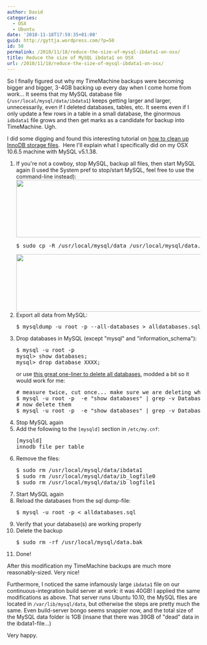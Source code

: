 ```yaml
---
author: David
categories:
  - OSX
  - Ubuntu
date: '2010-11-18T17:59:35+01:00'
guid: http://gyttja.wordpress.com/?p=50
id: 50
permalink: /2010/11/18/reduce-the-size-of-mysql-ibdata1-on-osx/
title: Reduce the size of MySQL ibdata1 on OSX
url: /2010/11/18/reduce-the-size-of-mysql-ibdata1-on-osx/
---
```



So I finally figured out why my TimeMachine backups were becoming bigger and bigger, 3-4GB backing up every day when I come home from work... It seems that my MySQL database file (<code>/usr/local/mysql/data/ibdata1</code>) keeps getting larger and larger, unnecessarily, even if I deleted databases, tables, etc. It seems even if I only update a few rows in a table in a small database, the ginormous <code>idbdata1</code> file grows and then get marks as a candidate for backup into TimeMachine. Ugh.

<!--more-->

I did some digging and found this interesting tutorial on <a title="Howto: Clean a mysql InnoDB storage engine?" href="http://stackoverflow.com/questions/3927690/howto-clean-a-mysql-innodb-storage-engine" target="_blank">how to clean up InnoDB storage files</a>.  Here I'll explain what I specifically did on my OSX 10.6.5 machine with MySQL v5.1.38.
<ol>
	<li>If you're not a cowboy, stop MySQL, backup all files, then start MySQL again (I used the System pref to stop/start MySQL, feel free to use the command-line instead):
<img src="/images/2010/11/mysql-stop-pref.png" alt="" title="mysql-stop-pref" width="630" height="150" class="alignnone size-full wp-image-85" />
<pre language="bash">
$ sudo cp -R /usr/local/mysql/data /usr/local/mysql/data.bak
</pre>
<img src="/images/2010/11/mysql-start-pref.png" alt="" title="mysql-start-pref" width="630" height="150" class="alignnone size-full wp-image-84" />
	</li>
	<li>Export all data from MySQL:
<pre language="bash">
$ mysqldump -u root -p --all-databases &gt; alldatabases.sql
</pre>
	</li>
	<li>Drop databases in MySQL (except "mysql" and "information_schema"):
<pre language="bash">
$ mysql -u root -p
mysql&gt; show databases;
mysql&gt; drop database XXXX;
</pre>
or use <a title="Drop All Databases in MySQL" href="http://rootedlabs.wordpress.com/2009/10/03/drop-all-databases-in-mysql/" target="_blank">this great one-liner to delete all databases</a>, modded a bit so it would work for me:
<pre language="bash">
# measure twice, cut once... make sure we are deleting what we should be deleting
$ mysql -u root -p  -e &quot;show databases&quot; | grep -v Database | grep -v mysql | grep -v information_schema | awk '{print &quot;drop database &quot; $1 &quot;;select sleep(0.1);&quot;}'
# now delete them
$ mysql -u root -p  -e &quot;show databases&quot; | grep -v Database | grep -v mysql | grep -v information_schema | awk '{print &quot;drop database &quot; $1 &quot;;select sleep(0.1);&quot;}' | mysql -uroot -ppassword
</pre>
	</li>
	<li>Stop MySQL again</li>
	<li>Add the following to the <code>[mysqld]</code> section in <code>/etc/my.cnf</code>:
<pre language="bash">
[mysqld]
innodb_file_per_table
</pre>
	</li>
	<li>Remove the files:
<pre language="bash">
$ sudo rm /usr/local/mysql/data/ibdata1
$ sudo rm /usr/local/mysql/data/ib_logfile0
$ sudo rm /usr/local/mysql/data/ib_logfile1
</pre>
	</li>
	<li>Start MySQL again</li>
	<li>Reload the databases from the sql dump-file:
<pre language="bash">
$ mysql -u root -p &lt; alldatabases.sql
</pre>
	</li>
	<li>Verify that your database(s) are working properly</li>
	<li>Delete the backup
<pre language="bash">
$ sudo rm -rf /usr/local/mysql/data.bak
</pre>
	</li>
	<li>Done!</li>
</ol>

After this modification my TimeMachine backups are much more reasonably-sized. Very nice!

Furthermore, I noticed the same infamously large <code>ibdata1</code> file on our continuous-integration build server at work: it was 40GB! I applied the same modifications as above. That server runs Ubuntu 10.10, the MySQL files are located in <code>/var/lib/mysql/data</code>, but otherwise the steps are pretty much the same. Even build-server bongo seems snappier now, and the total size of the MySQL data folder is 1GB (insane that there was 39GB of "dead" data in the ibdata1-file...)

Very happy.
